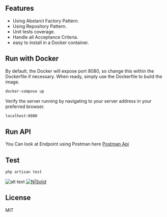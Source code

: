 ## Features

- Using Abstarct Factory Pattern.
- Using Repository Pattern.
- Unit tests coverage.
- Handle all Acceptance Criteria.
- easy to install in a Docker container.

## Run with Docker

By default, the Docker will expose port 8080, so change this within the
Dockerfile if necessary. When ready, simply use the Dockerfile to
build the image.

```sh
docker-compose up
```

Verify the server running by navigating to your server address in
your preferred browser.

```sh
localhost:8080
```

## Run API
You Can look at Endpoint using Postman here
[Postman Api](https://documenter.getpostman.com/view/3113879/TzseJky4)


## Test
```sh
php artisan test 
```

![alt text](https://ibb.co/YZTNrrW)
[![N|Solid](https://ibb.co/YZTNrrW)](https://nodesource.com/products/nsolid)

## License

MIT
